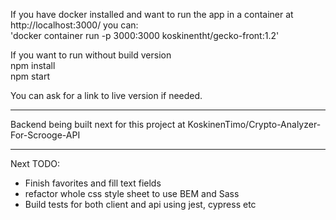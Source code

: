 If you have docker installed and want to run the app in a container at http://localhost:3000/ you can: <br>
'docker container run -p 3000:3000 koskinentht/gecko-front:1.2'

If you want to run without build version
<br>npm install
<br>npm start

You can ask for a link to live version if needed.

--------------------------------------------------------------

Backend being built next for this project at KoskinenTimo/Crypto-Analyzer-For-Scrooge-API

--------------------------------------------------------------

Next TODO:

- Finish favorites and fill text fields
- refactor whole css style sheet to use BEM and Sass
- Build tests for both client and api using jest, cypress etc